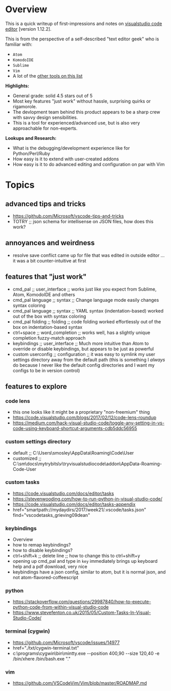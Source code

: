 # Overview

This is a quick writeup of first-impressions and notes on [visualstudio code editor](https://code.visualstudio.com/) [version 1.12.2].

This is from the perspective of a self-described "text editor geek" who is familiar with:
* `Atom` 
* `KomodoIDE`
* `Sublime` 
* `Vim` 
* A lot of the [other tools on this list](https://insights.stackoverflow.com/survey/2017#technology-most-popular-developer-environments-by-occupation)

**Highlights:**
* General grade: solid 4.5 stars out of 5
* Most key features "just work" without hassle, surprising quirks or rigamorole.
* The devlopment team behind this product appears to be a sharp crew with savvy design sensibilities.
* This is a tool for experienced/advanced use, but is also very approachable for non-experts.

**Lookups and Research:**
* What is the debugging/development experience like for Python/Perl/Ruby
* How easy is it to extend with user-created addons
* How easy is it to do advanced editing and configuration on par with Vim

# Topics

## advanced tips and tricks
* https://github.com/Microsoft/vscode-tips-and-tricks
* TOTRY ;; json schema for intellisense on JSON files, how does this work?

## annoyances and weirdness
* resolve save conflict came up for file that was edited in outside editor ... it was a bit counter-intuitive at first

## features that "just work"

* cmd_pal          ;; user_interface  ;; works just like you expect from Sublime, Atom, KomodoIDE and others
* cmd_pal language ;; syntax          ;; Change language mode easily changes syntax coloring
* cmd_pal language ;; syntax          ;; YAML syntax (indentation-based) worked out of the box with syntax coloring
* cmd_pal folding  ;; folding         ;; code folding worked effortlessly out of the box on indentation-based syntax           
* ctrl+space       ;; word_completion ;; works well, has a slightly unique completion fuzzy-match approach
* keybindings      ;; user_interface  ;; Much more intuitive than Atom to override or disable keybindings, but appears to be just as powerful
* custom userconfig ;; configuration ;; it was easy to symlink my user settings directory away from the default path (this is something I *always* do because I never like the default config directories and I want my configs to be in version control)

## features to explore

### code lens
* this one looks like it might be a proprietary "non-freemium" thing
* https://code.visualstudio.com/blogs/2017/02/12/code-lens-roundup
* https://medium.com/hack-visual-studio-code/toggle-any-setting-in-vs-code-using-keyboard-shortcut-arguments-cdb5ddc56955

### custom settings directory
* default ;; C:\Users\smosley\AppData\Roaming\Code\User
* customized ;; C:\sm\docs\mytrybits\v\tryvisualstudiocode\addon\AppData-Roaming-Code-User

### custom tasks
* https://code.visualstudio.com/docs/editor/tasks
* https://stevenwooding.com/how-to-run-python-in-visual-studio-code/
* https://code.visualstudio.com/docs/editor/tasks-appendix
* href="smartpath://mydaydirs/2017/week21/.vscode/tasks.json" find="vscodetasks_grieving09dean"

### keybindings
* Overview
* how to remap keybindings?
* how to disable keybindings?      
* ctrl+shift+k ;;  delete line ;;  how to change this to ctrl+shift+y
* opening up cmd_pal and type in `key` immediately brings up keyboard help and a pdf download, very nice
* keybindings have a json config, similar to atom, but it is normal json, and not atom-flavored-coffeescript

### python
* https://stackoverflow.com/questions/29987840/how-to-execute-python-code-from-within-visual-studio-code
* https://www.stevefenton.co.uk/2015/05/Custom-Tasks-In-Visual-Studio-Code/

### terminal (cygwin)
* https://github.com/Microsoft/vscode/issues/14977
* href="./txt/cygwin-terminal.txt"
* c:\programs\cygwin\bin\mintty.exe --position 400,90 --size 120,40 -e /bin/xhere /bin/bash.exe "."

### vim
* https://github.com/VSCodeVim/Vim/blob/master/ROADMAP.md
